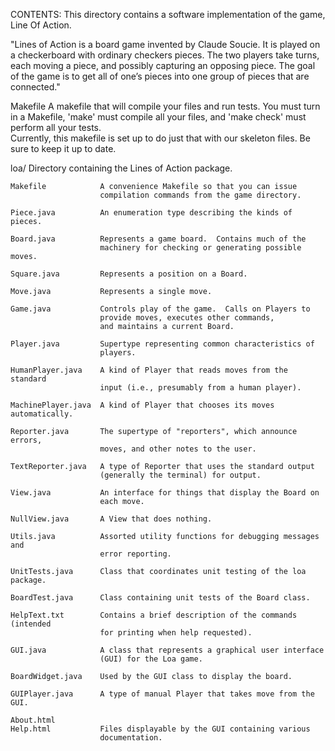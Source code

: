 CONTENTS:
This directory contains a software implementation of the game, Line Of Action.

"Lines of Action is a board game invented by Claude Soucie. It is played on a checkerboard with ordinary checkers pieces. The two players take turns, each moving a piece, and possibly capturing an opposing piece. The goal of the game is to get all of one’s pieces into one group of pieces that are connected."

	
Makefile	A makefile that will compile your
			files and run tests.  You must turn in a Makefile,
			'make' must compile all your files, and 
			'make check' must perform all your tests.  
			Currently, this makefile is set up to do just 
			that with our skeleton files.  Be sure to keep 
			it up to date.

loa/			Directory containing the Lines of Action package.

    Makefile		    A convenience Makefile so that you can issue 
			            compilation commands from the game directory.

    Piece.java	 	    An enumeration type describing the kinds of pieces.

    Board.java	        Represents a game board.  Contains much of the
			            machinery for checking or generating possible moves.

    Square.java         Represents a position on a Board.

    Move.java		    Represents a single move.

    Game.java           Controls play of the game.  Calls on Players to
                        provide moves, executes other commands,
                        and maintains a current Board.

    Player.java         Supertype representing common characteristics of
                        players.

    HumanPlayer.java	A kind of Player that reads moves from the standard
                        input (i.e., presumably from a human player).

    MachinePlayer.java  A kind of Player that chooses its moves automatically.

    Reporter.java       The supertype of "reporters", which announce errors,
                        moves, and other notes to the user.

    TextReporter.java   A type of Reporter that uses the standard output
                        (generally the terminal) for output.

    View.java           An interface for things that display the Board on
                        each move.

    NullView.java       A View that does nothing.

    Utils.java          Assorted utility functions for debugging messages and
                        error reporting.

    UnitTests.java      Class that coordinates unit testing of the loa package.

    BoardTest.java      Class containing unit tests of the Board class.

    HelpText.txt        Contains a brief description of the commands (intended
                        for printing when help requested).

    GUI.java            A class that represents a graphical user interface
                        (GUI) for the Loa game.

    BoardWidget.java    Used by the GUI class to display the board.

    GUIPlayer.java      A type of manual Player that takes move from the GUI.

    About.html           
    Help.html           Files displayable by the GUI containing various
                        documentation.